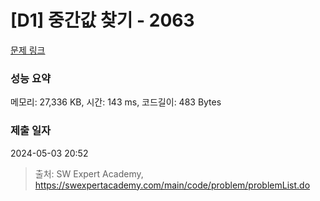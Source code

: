# [D1] 중간값 찾기 - 2063 

[문제 링크](https://swexpertacademy.com/main/code/problem/problemDetail.do?contestProbId=AV5QPsXKA2UDFAUq) 

### 성능 요약

메모리: 27,336 KB, 시간: 143 ms, 코드길이: 483 Bytes

### 제출 일자

2024-05-03 20:52



> 출처: SW Expert Academy, https://swexpertacademy.com/main/code/problem/problemList.do